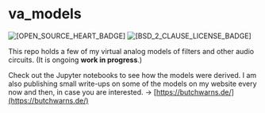 # va_models

![[OPEN_SOURCE_HEART_BADGE]](https://badges.frapsoft.com/os/v1/open-source.png?v=103)
![[BSD_2_CLAUSE_LICENSE_BADGE]](https://img.shields.io/badge/License-BSD&#8722;2&#8722;Clause-blue.svg)

This repo holds a few of my virtual analog models of filters and other audio circuits. (It is ongoing **work in progress**.)  

Check out the Jupyter notebooks to see how the models were derived. I am also publishing small write-ups on some of the models on my website every now and then, in case you are interested. → [https://butchwarns.de/](https://butchwarns.de/)
